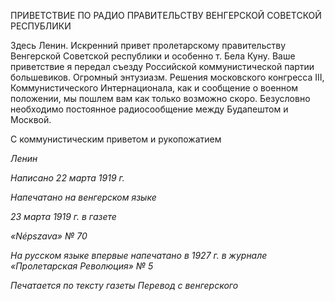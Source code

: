 ПРИВЕТСТВИЕ ПО РАДИО ПРАВИТЕЛЬСТВУ ВЕНГЕРСКОЙ СОВЕТСКОЙ РЕСПУБЛИКИ

Здесь Ленин. Искренний привет пролетарскому правительству Венгерской Совет­ской республики и особенно т. Бела Куну. Ваше приветствие я передал съезду Россий­ской коммунистической партии большевиков. Огромный энтузиазм. Решения москов­ского конгресса III, Коммунистического Интернационала, как и сообщение о военном положении, мы пошлем вам как только возможно скоро. Безусловно необходимо по­стоянное радиосообщение между Будапештом и Москвой.

С коммунистическим приветом и рукопожатием

_Ленин_

  

_Написано 22 марта 1919 г._

_Напечатано на венгерском языке_

_23 марта 1919 г. в газете_

_«Népszava»_ _№ 70_

_На русском языке впервые напечатано в 1927 г. в журнале «Пролетарская Революция» № 5_

  

_Печатается по тексту газеты_ _Перевод с венгерского_